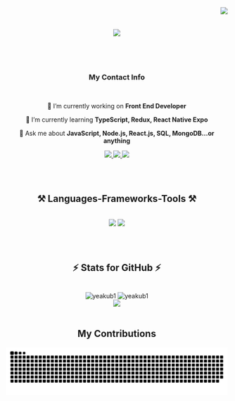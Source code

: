 <img align="right" src="https://visitor-badge.laobi.icu/badge?page_id=Yeakub1.Yeakub1" />

<h1 align="center">
    <img src="https://readme-typing-svg.herokuapp.com/?font=Righteous&size=35&center=true&vCenter=true&width=500&height=70&duration=4000&lines=Front+End+Developer;+Full+Stack+Developer;" />
</h1>

<br/><br/>


<div align="center">

**<h3>My Contact Info </h3>**

<br/>
 
 🔭 I’m currently working on **Front End Developer**
 
 🌱 I’m currently learning **TypeScript, Redux, React Native Expo**

💬 Ask me about **JavaScript, Node.js, React.js, SQL, MongoDB...or anything**


 </div>

<div align="center"> 
  <a href="ar.mryeakub10@gmail.com">
    <img src="https://img.shields.io/badge/Gmail-333333?style=for-the-badge&logo=gmail&logoColor=red" />
  </a>
  <a href="https://www.linkedin.com/in/yeakbu1/" target="_blank">
    <img src="https://img.shields.io/badge/LinkedIn-0077B5?style=for-the-badge&logo=linkedin&logoColor=white" target="_blank" />
  </a>
  <a href="https://yakub1.web.app/" target="_blank">
     <img src="https://img.shields.io/badge/Portfolio-FF5722?style=for-the-badge&logo=todoist&logoColor=white" target="_blank" /> <!-- sqlite, safari, google-chrome are other good icon options -->
  </a>
</div>


<br/><br/>

<h2 align="center">⚒️ Languages-Frameworks-Tools ⚒️</h2>
<br/>
<div align="center">
     <img src="https://skillicons.dev/icons?i=html,css,tailwind,bootstrap,react,vite,nextjs,redux,vscode,figma,git,github" />
    <img src="https://skillicons.dev/icons?i=javascript,typescript,nodejs,express,mongodb,mui,firebase,vercel,docker" /><br>
</div>

<br/><br/>

<h2 align="center">⚡ Stats for GitHub ⚡</h2>
<br>
<div align=center>
 <img width=347 src="https://github-readme-stats.vercel.app/api/top-langs?username=yeakub1&show_icons=true&locale=en&layout=compact" alt="yeakub1" />
<img width=455 src="https://github-readme-stats.vercel.app/api?username=yeakub1&show_icons=true&locale=en" alt="yeakub1" />    
<br/>
<img src="https://github-readme-streak-stats.herokuapp.com/?user=yeakub1&show_icons=true&locale=en&layout=compact_border=true" />
</div>

<br/>


<div align="center">
  <h2> My Contributions </h2>
<picture>
  <source
    media="(prefers-color-scheme: dark)"
    srcset="https://raw.githubusercontent.com/platane/snk/output/github-contribution-grid-snake-dark.svg"
  />
  <source
    media="(prefers-color-scheme: light)"
    srcset="https://raw.githubusercontent.com/platane/snk/output/github-contribution-grid-snake.svg"
  />
  <img
    alt="github contribution grid snake animation"
    src="https://raw.githubusercontent.com/platane/snk/output/github-contribution-grid-snake.svg"
  />
</picture>
  <br/><br/><br/>
</div>

















